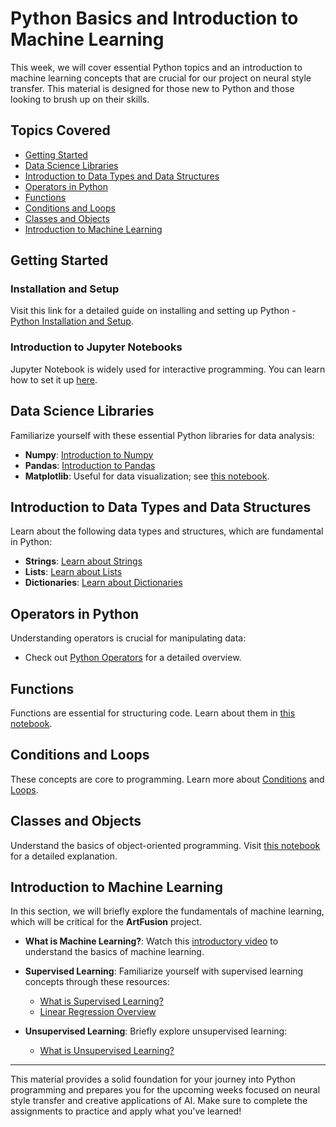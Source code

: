 # **Python Basics and Introduction to Machine Learning**

This week, we will cover essential Python topics and an introduction to machine learning concepts that are crucial for our project on neural style transfer. This material is designed for those new to Python and those looking to brush up on their skills.

## Topics Covered
- [Getting Started](#getting-started)
- [Data Science Libraries](#data-science-libraries)
- [Introduction to Data Types and Data Structures](#introduction-to-data-types-and-data-structures)
- [Operators in Python](#operators-in-python)
- [Functions](#functions)
- [Conditions and Loops](#conditions-and-loops)
- [Classes and Objects](#classes-and-objects)
- [Introduction to Machine Learning](#introduction-to-machine-learning)

## **Getting Started**

### **Installation and Setup**
Visit this link for a detailed guide on installing and setting up Python - [Python Installation and Setup](https://wiki.python.org/moin/BeginnersGuide/Download).

### **Introduction to Jupyter Notebooks**
Jupyter Notebook is widely used for interactive programming. You can learn how to set it up [here](https://realpython.com/jupyter-notebook-introduction/).

## **Data Science Libraries**
Familiarize yourself with these essential Python libraries for data analysis:
- **Numpy**: [Introduction to Numpy](https://github.com/shoryasethia/Virtual_Notepad/blob/main/Week1/Content/numpy.ipynb)
- **Pandas**: [Introduction to Pandas](https://github.com/shoryasethia/Virtual_Notepad/blob/main/Week1/Content/pandas.ipynb)
- **Matplotlib**: Useful for data visualization; see [this notebook](https://github.com/swethankreddy/AI-ArtFusion/blob/main/Week%201/Content/Matplotlib.ipynb).

## **Introduction to Data Types and Data Structures**
Learn about the following data types and structures, which are fundamental in Python:
- **Strings**: [Learn about Strings](https://www.geeksforgeeks.org/python-strings/?ref=lbp)
- **Lists**: [Learn about Lists](https://www.geeksforgeeks.org/python-list/?ref=lbp)
- **Dictionaries**: [Learn about Dictionaries](https://www.geeksforgeeks.org/python-dictionary/?ref=lbp)

## **Operators in Python**
Understanding operators is crucial for manipulating data:
- Check out [Python Operators](https://www.geeksforgeeks.org/python-operators/?ref=lbp) for a detailed overview.
  
## **Functions**
Functions are essential for structuring code. Learn about them in [this notebook](https://github.com/shoryasethia/Virtual_Notepad/blob/main/Week1/Content/Classes.ipynb).

## **Conditions and Loops**
These concepts are core to programming. Learn more about [Conditions](https://www.learnpython.org/en/Conditions) and [Loops](https://www.learnpython.org/en/Loops).

## **Classes and Objects**
Understand the basics of object-oriented programming. Visit [this notebook](https://github.com/shoryasethia/Virtual_Notepad/blob/main/Week1/Content/Classes.ipynb) for a detailed explanation.

## **Introduction to Machine Learning**
In this section, we will briefly explore the fundamentals of machine learning, which will be critical for the **ArtFusion** project.
- **What is Machine Learning?**: Watch this [introductory video](https://www.youtube.com/watch?v=-DEL6SVRPw0) to understand the basics of machine learning.
- **Supervised Learning**: Familiarize yourself with supervised learning concepts through these resources:
  - [What is Supervised Learning?](https://www.edureka.co/blog/supervised-learning/)
  - [Linear Regression Overview](https://www.analyticsvidhya.com/blog/2021/10/everything-you-need-to-know-about-linear-regression/)

- **Unsupervised Learning**: Briefly explore unsupervised learning:
  - [What is Unsupervised Learning?](https://www.edureka.co/blog/unsupervised-learning/)

---

This material provides a solid foundation for your journey into Python programming and prepares you for the upcoming weeks focused on neural style transfer and creative applications of AI. Make sure to complete the assignments to practice and apply what you've learned!
